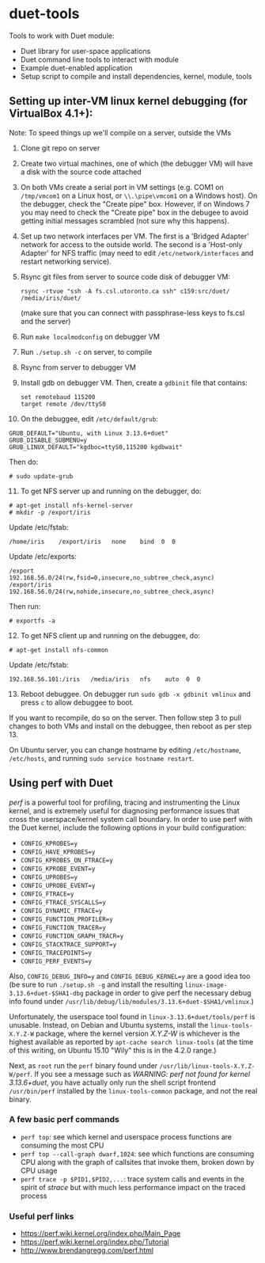 # duet-tools

Tools to work with Duet module:
- Duet library for user-space applications
- Duet command line tools to interact with module
- Example duet-enabled application
- Setup script to compile and install dependencies, kernel, module, tools

Setting up inter-VM linux kernel debugging (for VirtualBox 4.1+):
----------------------------------------------------------------

Note: To speed things up we'll compile on a server, outside the VMs

1. Clone git repo on server
2. Create two virtual machines, one of which (the debugger VM) will have a disk
   with the source code attached
3. On both VMs create a serial port in VM settings (e.g. COM1 on ```/tmp/vmcom1```
   on a Linux host, or ```\\.\pipe\vmcom1``` on a Windows host). On the debugger,
   check the "Create pipe" box. However, if on Windows 7 you may need to check the
   "Create pipe" box in the debugee to avoid getting initial messages scrambled
   (not sure why this happens).
4. Set up two network interfaces per VM. The first is a 'Bridged Adapter' network
   for access to the outside world. The second is a 'Host-only Adapter' for NFS
   traffic (may need to edit ```/etc/network/interfaces``` and restart networking service).
5. Rsync git files from server to source code disk of debugger VM:

   ```rsync -rtvue "ssh -A fs.csl.utoronto.ca ssh" c159:src/duet/ /media/iris/duet/```

   (make sure that you can connect with passphrase-less keys to fs.csl and the server)
6. Run ```make localmodconfig``` on debugger VM
7. Run ```./setup.sh -c``` on server, to compile
8. Rsync from server to debugger VM
9. Install gdb on debugger VM. Then, create a ```gdbinit``` file that contains:

   ```
   set remotebaud 115200
   target remote /dev/ttyS0
   ```
10. On the debuggee, edit ```/etc/default/grub```:

   ```
   GRUB_DEFAULT="Ubuntu, with Linux 3.13.6+duet"
   GRUB_DISABLE_SUBMENU=y
   GRUB_LINUX_DEFAULT="kgdboc=ttyS0,115200 kgdbwait"
   ```

   Then do:

   ```
   # sudo update-grub
   ```
11. To get NFS server up and running on the debugger, do:

   ```
   # apt-get install nfs-kernel-server
   # mkdir -p /export/iris
   ```

   Update /etc/fstab:

   ```
   /home/iris    /export/iris   none    bind  0  0
   ```

   Update /etc/exports:

   ```
   /export       192.168.56.0/24(rw,fsid=0,insecure,no_subtree_check,async)
   /export/iris  192.168.56.0/24(rw,nohide,insecure,no_subtree_check,async)
   ```

   Then run:

   ```
   # exportfs -a
   ```
12. To get NFS client up and running on the debuggee, do:

   ```
   # apt-get install nfs-common
   ```

   Update /etc/fstab:

   ```
   192.168.56.101:/iris   /media/iris   nfs    auto  0  0
   ```
13. Reboot debuggee. On debugger run ```sudo gdb -x gdbinit vmlinux``` and press
   ```c``` to allow debuggee to boot.

If you want to recompile, do so on the server. Then follow step 3 to pull changes
to both VMs and install on the debuggee, then reboot as per step 13.

On Ubuntu server, you can change hostname by editing ```/etc/hostname```,
```/etc/hosts```, and running ```sudo service hostname restart```.


Using perf with Duet
----------------------

_perf_ is a powerful tool for profiling, tracing and instrumenting the Linux
kernel, and is extremely useful for diagnosing performance issues that cross
the userspace/kernel system call boundary. In order to use perf with the Duet
kernel, include the following options in your build configuration:

 * `CONFIG_KPROBES=y`
 * `CONFIG_HAVE_KPROBES=y`
 * `CONFIG_KPROBES_ON_FTRACE=y`
 * `CONFIG_KPROBE_EVENT=y`
 * `CONFIG_UPROBES=y`
 * `CONFIG_UPROBE_EVENT=y`
 * `CONFIG_FTRACE=y`
 * `CONFIG_FTRACE_SYSCALLS=y`
 * `CONFIG_DYNAMIC_FTRACE=y`
 * `CONFIG_FUNCTION_PROFILER=y`
 * `CONFIG_FUNCTION_TRACER=y`
 * `CONFIG_FUNCTION_GRAPH_TRACR=y`
 * `CONFIG_STACKTRACE_SUPPORT=y`
 * `CONFIG_TRACEPOINTS=y`
 * `CONFIG_PERF_EVENTS=y`

Also, `CONFIG_DEBUG_INFO=y` and `CONFIG_DEBUG_KERNEL=y` are a good idea too (be
sure to run `./setup.sh -g` and install the resulting
`linux-image-3.13.6+duet-$SHA1-dbg` package in order to give perf the necessary
debug info found under `/usr/lib/debug/lib/modules/3.13.6+duet-$SHA1/vmlinux`.)

Unfortunately, the userspace tool found in `linux-3.13.6+duet/tools/perf` is
unusable. Instead, on Debian and Ubuntu systems, install the
`linux-tools-X.Y.Z-W` package, where the kernel version _X.Y.Z-W_ is whichever
is the highest available as reported by `apt-cache search linux-tools` (at the
time of this writing, on Ubuntu 15.10 "Wily" this is in the 4.2.0 range.)

Next, as `root` run the `perf` binary found under
`/usr/lib/linux-tools-X.Y.Z-W/perf`. If you see a message such as _WARNING:
perf not found for kernel 3.13.6+duet_, you have actually only run the shell
script frontend `/usr/bin/perf` installed by the `linux-tools-common` package,
and not the real binary.

### A few basic perf commands

 * `perf top`: see which kernel and userspace process functions are consuming
   the most CPU
 * `perf top --call-graph dwarf,1024`: see which functions are consuming CPU
   along with the graph of callsites that invoke them, broken down by CPU usage
 * `perf trace -p $PID1,$PID2,...`: trace system calls and events in the spirit
   of _strace_ but with much less performance impact on the traced process

### Useful perf links

 * <https://perf.wiki.kernel.org/index.php/Main_Page>
 * <https://perf.wiki.kernel.org/index.php/Tutorial>
 * <http://www.brendangregg.com/perf.html>
